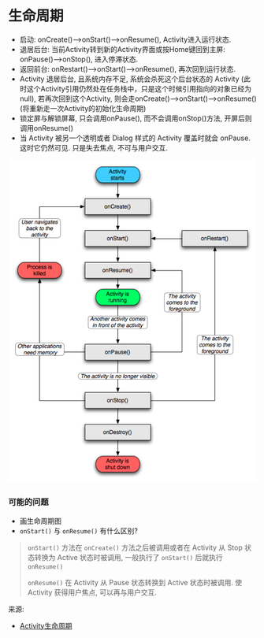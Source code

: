 # 生命周期

* 启动: onCreate()—>onStart()—>onResume(), Activity进入运行状态.
* 退居后台: 当前Activity转到新的Activity界面或按Home键回到主屏: onPause()—>onStop(), 进入停滞状态.
* 返回前台: onRestart()—>onStart()—>onResume(), 再次回到运行状态.
* Activity 退居后台, 且系统内存不足, 系统会杀死这个后台状态的 Activity (此时这个Activity引用仍然处在任务栈中，只是这个时候引用指向的对象已经为null), 若再次回到这个Activity, 则会走onCreate()–>onStart()—>onResume()(将重新走一次Activity的初始化生命周期)
* 锁定屏与解锁屏幕, 只会调用onPause(), 而不会调用onStop()方法, 开屏后则调用onResume()
* 当 Activity 被另一个透明或者 Dialog 样式的 Activity 覆盖时就会 onPause. 这时它仍然可见. 只是失去焦点, 不可与用户交互.

![Activity 生命周期](activity-生命周期.png)

### 可能的问题

* 画生命周期图
* `onStart()` 与 `onResume()` 有什么区别?

> `onStart()` 方法在 `onCreate()` 方法之后被调用或者在 Activity 从 Stop 状态转换为 Active 状态时被调用, 一般执行了 `onStart()` 后就执行 `onResume()` 
> 
>`onResume()` 在 Activity 从 Pause 状态转换到 Active 状态时被调用. 使 Activity 获得用户焦点, 可以再与用户交互.


来源:
* [Activity生命周期](https://github.com/GeniusVJR/LearningNotes/blob/master/Part1/Android/Android%E5%9F%BA%E7%A1%80%E7%9F%A5%E8%AF%86.md)